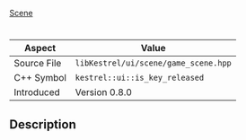 [Scene](index.md)
# 
| Aspect | Value |
| --- | --- |
| Source File | `libKestrel/ui/scene/game_scene.hpp` |
| C++ Symbol | `kestrel::ui::is_key_released` |
| Introduced | Version 0.8.0 |
## Description
